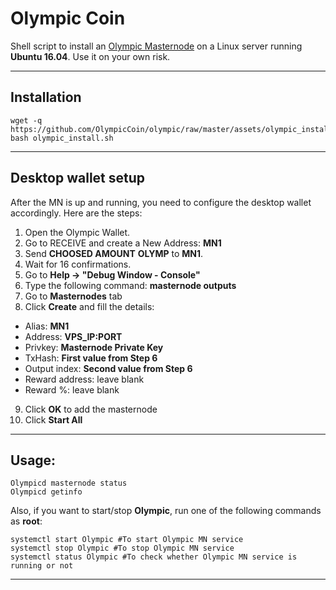 # Olympic Coin
Shell script to install an [Olympic Masternode](https://olympiccoin.cash/) on a Linux server running **Ubuntu 16.04**. Use it on your own risk.
***

## Installation
```
wget -q https://github.com/OlympicCoin/olympic/raw/master/assets/olympic_install.sh
bash olympic_install.sh
```
***

## Desktop wallet setup  

After the MN is up and running, you need to configure the desktop wallet accordingly. Here are the steps:
1. Open the Olympic Wallet.  
2. Go to RECEIVE and create a New Address: **MN1**  
3. Send **CHOOSED AMOUNT** **OLYMP** to **MN1**.  
4. Wait for 16 confirmations.  
5. Go to **Help -> "Debug Window - Console"**  
6. Type the following command: **masternode outputs**  
7. Go to **Masternodes** tab  
8. Click **Create** and fill the details:  
* Alias: **MN1**  
* Address: **VPS_IP:PORT**  
* Privkey: **Masternode Private Key**  
* TxHash: **First value from Step 6**  
* Output index:  **Second value from Step 6**  
* Reward address: leave blank  
* Reward %: leave blank  
9. Click **OK** to add the masternode  
10. Click **Start All**  
***

## Usage:
```
Olympicd masternode status
Olympicd getinfo
```
Also, if you want to start/stop **Olympic**, run one of the following commands as **root**:

```
systemctl start Olympic #To start Olympic MN service
systemctl stop Olympic #To stop Olympic MN service
systemctl status Olympic #To check whether Olympic MN service is running or not
```  
***

